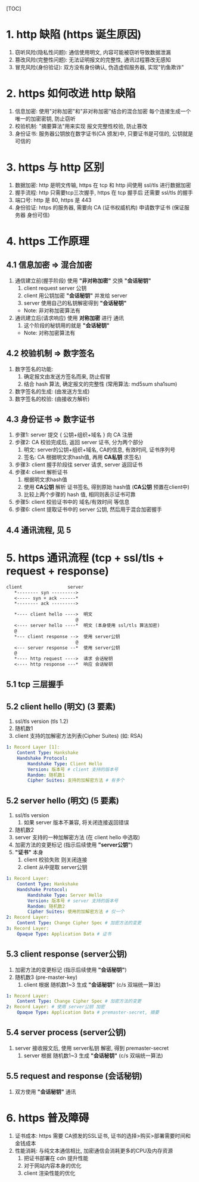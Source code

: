 [TOC]
# 1. http  缺陷 (https 诞生原因)
1. 窃听风险(隐私性问题): 通信使用明文, 内容可能被窃听导致数据泄漏
2. 篡改风险(完整性问题): 无法证明报文的完整性, 通讯过程篡改无感知
3. 冒充风险(身份验证): 双方没有身份确认, 伪造虚假服务器, 实现"钓鱼欺诈"

# 2. https 如何改进 http 缺陷
1. 信息加密: 使用"对称加密"和"非对称加密"结合的混合加密
            每个连接生成一个唯一的加密密钥, 防止窃听
2. 校验机制: "摘要算法"用来实现 报文完整性校验, 防止篡改
3. 身份证书: 服务器公钥放在数字证书(CA 颁发)中, 只要证书是可信的, 公钥就是可信的

# 3. https 与 http 区别
1. 数据加密: http 是明文传输, https 在 tcp 和 http 间使用 ssl/tls 进行数据加密
2. 握手流程: http 只需要tcp三次握手, https 在 tcp 握手后 还需要 ssl/tls 的握手
3. 端口号:   http 是 80, https 是 443
4. 身份验证: https 的服务器, 需要向 CA (证书权威机构) 申请数字证书 (保证服务器 身份可信)

# 4. https 工作原理
## 4.1 信息加密 => 混合加密
1. 通信建立前(握手阶段) 使用 **"非对称加密"** 交换 **"会话秘钥"**
    1. client request server 公钥
    2. client 用公钥加密 **"会话秘钥"** 并发给 server
    3. server 使用自己的私钥解密得到 **"会话秘钥"**
    +  Note: 非对称加密算法有
2. 通讯建立后(请求响应) 使用 **对称加密**     进行 通讯
    1. 这个阶段的秘钥用的就是 **"会话秘钥"**
    +  Note:   对称加密算法有

## 4.2 校验机制 => 数字签名
1. 数字签名的功能:
    1. 确定报文由发送方签名而来, 防止假冒
    2. 结合 hash 算法, 确定报文的完整性 (常用算法: md5sum sha1sum)
2. 数字签名的生成: (由发送方生成)
3. 数字签名的校验: (由接收方解析)

## 4.3 身份证书 => 数字证书
1. 步骤1: server 提交 { 公钥+组织+域名 } 向 CA 注册
2. 步骤2: CA 校验完成后, 返回 server 证书, 分为两个部分
    1. 明文: server的公钥+组织+域名, CA的信息, 有效时间, 证书序列号
    2. 签名: CA 根据明文求hash值, 再用 **CA私钥** 求签名)
3. 步骤3: client 握手阶段往 server 请求, server 返回证书
4. 步骤4: client 解析证书
    1. 根据明文求hash值
    2. 使用 **CA公钥** 解析 证书签名, 得到原始 hash值 (**CA公钥** 预置在client中)
    3. 比较上两个步骤的 hash 值, 相同则表示证书可靠
5. 步骤5: client 校验证书中的 域名/有效时间 等信息
6. 步骤6: client 提取证书中的 server 公钥, 然后用于混合加密握手

## 4.4 通讯流程, 见 5

# 5. https 通讯流程 (tcp + ssl/tls + request + response)
```txt
client                 server
   *-------- syn --------->
   <----- syn + ack ------*
   *-------- ack --------->

   *---- client hello ---->  明文
                          @
   <---- server hello ----*  明文 (本身使用 ssl/tls 算法加密)
   @
   *--- client response -->  使用 server公钥
                          @
   <--- server response --*  使用 server公钥
   @
   *---- http request ---->  请求 会话秘钥 
   <---- http response ---*  响应 会话秘钥
```
## 5.1 tcp 三层握手
## 5.2 client hello (明文) (3 要素)
1. ssl/tls version (tls 1.2)
2. 随机数1
3. client 支持的加解密方法列表(Cipher Suites) (如: RSA)
```yaml
1: Record Layer [1]:
    Content Type: Hankshake
    Handshake Protocol:
        Handshake Type: Client Hello
        Version: 版本号 # client 支持的版本号
        Random: 随机数1
        Cipher Suites: 支持的加解密方法 # 有多个
```
## 5.2 server hello (明文) (5 要素)
1. ssl/tls version
    1. 如果 server 版本不兼容, 将关闭连接返回错误
2. 随机数2
3. server 支持的一种加解密方法 (在 client hello 中选取)
4. 加密方法的变更标记 (指示后续使用 **"server公钥"**)
5. **"证书"** 本身
    1. client 校验失败 则关闭连接
    2. client 从中提取 server公钥
```yaml
1: Record Layer:
    Content Type: Hankshake
    Handshake Protocol: 
        Handshake Type: Server Hello
        Version: 版本号 # server 支持的版本号
        Random: 随机数2
        Cipher Suites: 使用的加解密方法 # 仅一个
2: Record Layer:
    Content Type: Change Cipher Spec # 加密方法的变更
3: Record Layer:
    Opaque Type: Application Data # 证书
```

## 5.3 client response (server公钥)
1. 加密方法的变更标记 (指示后续使用 **"会话秘钥"**)
2. 随机数3 (pre-master-key)
    1. client 根据 随机数1~3 生成 **"会话秘钥"** (c/s 双端统一算法)
```yaml
1: Record Layer:
    Content Type: Change Cipher Spec # 加密方法的变更
2: Record Layer: # 使用 server公钥 加密
    Opaque Type: Application Data # premaster-secret, 摘要
```

## 5.4 server process (server公钥)
1. server 接收报文后, 使用 server私钥 解密, 得到 premaster-secret
    1. server 根据 随机数1~3 生成 **"会话秘钥"** (c/s 双端统一算法)

## 5.5 request and response (会话秘钥)
1. 双方使用 **"会话秘钥"** 通讯

# 6. https 普及障碍
1. 证书成本: https 需要 CA颁发的SSL证书, 证书的选择>购买>部署需要时间和金钱成本
2. 性能消耗: 与纯文本通信相比, 加密通信会消耗更多的CPU及内存资源
    1. 把证书部署在 cdn 提升性能
    2. 对于网站内容本身的优化
    3. client 渲染性能的优化
